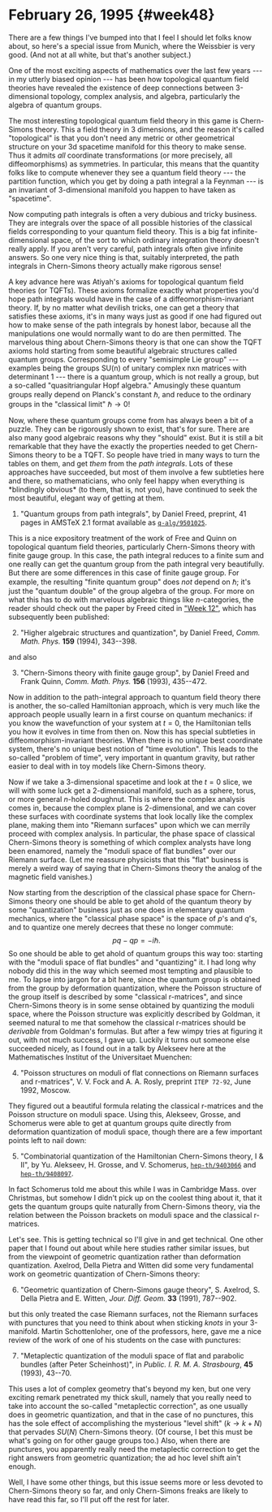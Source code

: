 # February 26, 1995 {#week48}

There are a few things I've bumped into that I feel I should let folks
know about, so here's a special issue from Munich, where the Weissbier
is very good. (And not at all white, but that's another subject.)

One of the most exciting aspects of mathematics over the last few years
--- in my utterly biased opinion --- has been how topological
quantum field theories have revealed the existence of deep connections
between 3-dimensional topology, complex analysis, and algebra,
particularly the algebra of quantum groups.

The most interesting topological quantum field theory in this game is
Chern-Simons theory. This a field theory in 3 dimensions, and the reason
it's called "topological" is that you don't need any metric or other
geometrical structure on your 3d spacetime manifold for this theory to
make sense. Thus it admits *all* coordinate transformations (or more
precisely, all diffeomorphisms) as symmetries. In particular, this means
that the quantity folks like to compute whenever they see a quantum
field theory --- the partition function, which you get by doing a path
integral a la Feynman --- is an invariant of 3-dimensional manifold
you happen to have taken as "spacetime".

Now computing path integrals is often a very dubious and tricky
business. They are integrals over the space of all possible histories of
the classical fields corresponding to your quantum field theory. This is
a big fat infinite-dimensional space, of the sort to which ordinary
integration theory doesn't really apply. If you aren't very careful,
path integrals often give infinite answers. So one very nice thing is
that, suitably interpreted, the path integrals in Chern-Simons theory
actually make rigorous sense!

A key advance here was Atiyah's axioms for topological quantum field
theories (or TQFTs). These axioms formalize exactly what properties
you'd hope path integrals would have in the case of a
diffeomorphism-invariant theory. If, by no matter what devilish tricks,
one can get a theory that satisfies these axioms, it's in many ways
just as good if one had figured out how to make sense of the path
integrals by honest labor, because all the manipulations one would
normally want to do are then permitted. The marvelous thing about
Chern-Simons theory is that one can show the TQFT axioms hold starting
from some beautiful algebraic structures called quantum groups.
Corresponding to every "semisimple Lie group" --- examples being the
groups SU(n) of unitary complex nxn matrices with determinant 1 ---
there is a quantum group, which is not really a group, but a so-called
"quasitriangular Hopf algebra." Amusingly these quantum groups really
depend on Planck's constant $\hbar$, and reduce to the ordinary groups in the
"classical limit" $\hbar \to 0$!

Now, where these quantum groups come from has always been a bit of a
puzzle. They can be rigorously shown to exist, that's for sure. There
are also many good algebraic reasons why they "should" exist. But it
is still a bit remarkable that they have the exactly the properties
needed to get Chern-Simons theory to be a TQFT. So people have tried in
many ways to turn the tables on them, and get *them* from the *path
integrals*. Lots of these approaches have succeeded, but most of them
involve a few subtleties here and there, so mathematicians, who only
feel happy when everything is \*blindingly obvious\* (to them, that is,
not you), have continued to seek the most beautiful, elegant way of
getting at them.

1) "Quantum groups from path integrals", by Daniel Freed, preprint, 41 pages in AMSTeX 2.1 format available as [`q-alg/9501025`](http://xxx.lanl.gov/abs/q-alg/9501025).

This is a nice expository treatment of the work of Free and Quinn on
topological quantum field theories, particularly Chern-Simons theory
with finite gauge group. In this case, the path integral reduces to a
finite sum and one really can get the quantum group from the path
integral very beautifully. But there are some differences in this case
of finite gauge group. For example, the resulting "finite quantum
group" does *not* depend on $\hbar$; it's just the "quantum double" of the
group algebra of the group. For more on what this has to do with
marvelous algebraic things like $n$-categories, the reader should check
out the paper by Freed cited in ["Week 12"](#week12), which has
subsequently been published:

2) "Higher algebraic structures and quantization", by Daniel Freed, _Comm. Math. Phys._ **159** (1994), 343--398.

and also

3) "Chern-Simons theory with finite gauge group", by Daniel Freed and Frank Quinn, _Comm. Math. Phys._ **156** (1993), 435--472.

Now in addition to the path-integral approach to quantum field theory
there is another, the so-called Hamiltonian approach, which is very much
like the approach people usually learn in a first course on quantum
mechanics: if you know the wavefunction of your system at $t = 0$, the
Hamiltonian tells you how it evolves in time from then on. Now this has
special subtleties in diffeomorphism-invariant theories. When there is
no unique best coordinate system, there's no unique best notion of
"time evolution". This leads to the so-called "problem of time",
very important in quantum gravity, but rather easier to deal with in toy
models like Chern-Simons theory.

Now if we take a 3-dimensional spacetime and look at the $t = 0$ slice, we
will with some luck get a 2-dimensional manifold, such as a sphere,
torus, or more general $n$-holed doughnut. This is where the complex
analysis comes in, because the complex plane is 2-dimensional, and we
can cover these surfaces with coordinate systems that look locally like
the complex plane, making them into "Riemann surfaces" upon which we
can merrily proceed with complex analysis. In particular, the phase
space of classical Chern-Simons theory is something of which complex
analysts have long been enamored, namely the "moduli space of flat
bundles" over our Riemann surface. (Let me reassure physicists that
this "flat" business is merely a weird way of saying that in
Chern-Simons theory the analog of the magnetic field vanishes.)

Now starting from the description of the classical phase space for
Chern-Simons theory one should be able to get ahold of the quantum
theory by some "quantization" business just as one does in elementary
quantum mechanics, where the "classical phase space" is the space of
$p$'s and $q$'s, and to quantize one merely decrees that these no longer
commute:
$$pq-qp = -i \hbar.$$
So one should be able to get ahold of quantum groups this way too:
starting with the "moduli space of flat bundles" and "quantizing"
it. I had long why nobody did this in the way which seemed most tempting
and plausible to me. To lapse into jargon for a bit here, since the
quantum group is obtained from the group by deformation quantization,
where the Poisson structure of the group itself is described by some
"classical r-matrices", and since Chern-Simons theory is in some sense
obtained by quantizing the moduli space, where the Poisson structure was
explicitly described by Goldman, it seemed natural to me that somehow
the classical r-matrices should be *derivable* from Goldman's formulas.
But after a few wimpy tries at figuring it out, with not much success, I
gave up. Luckily it turns out someone else succeeded nicely, as I found
out in a talk by Alekseev here at the Mathematisches Institut of the
Universitaet Muenchen:

4) "Poisson structures on moduli of flat connections on Riemann surfaces and r-matrices", V. V. Fock and A. A. Rosly, preprint `ITEP 72-92`, June 1992, Moscow.

They figured out a beautiful formula relating the classical r-matrices
and the Poisson structure on moduli space. Using this, Alekseev, Grosse,
and Schomerus were able to get at quantum groups quite directly from
deformation quantization of moduli space, though there are a few
important points left to nail down:

5) "Combinatorial quantization of the Hamiltonian Chern-Simons theory, I & II", by Yu. Alekseev, H. Grosse, and V. Schomerus, [`hep-th/9403066`](http://xxx.lanl.gov/abs/hep-th/9403066) and [`hep-th/9408097`](http://xxx.lanl.gov/abs/hep-th/9408097).

In fact Schomerus told me about this while I was in Cambridge Mass. over
Christmas, but somehow I didn't pick up on the coolest thing about it,
that it gets the quantum groups quite naturally from Chern-Simons
theory, via the relation between the Poisson brackets on moduli space
and the classical r-matrices.

Let's see. This is getting technical so I'll give in and get
technical. One other paper that I found out about while here studies
rather similar issues, but from the viewpoint of geometric quantization
rather than deformation quantization. Axelrod, Della Pietra and Witten
did some very fundamental work on geometric quantization of Chern-Simons
theory:

6) "Geometric quantization of Chern-Simons gauge theory", S. Axelrod, S. Della Pietra and E. Witten, _Jour. Diff. Geom._ **33** (1991), 787--902.

but this only treated the case Riemann surfaces, not the Riemann
surfaces with punctures that you need to think about when sticking
*knots* in your 3-manifold. Martin Schottenloher, one of the professors,
here, gave me a nice review of the work of one of his students on the
case with punctures:

7) "Metaplectic quantization of the moduli space of flat and parabolic bundles (after Peter Scheinhost)", in _Public. I. R. M. A. Strasbourg_, **45** (1993), 43--70.

This uses a lot of complex geometry that's beyond my ken, but one very
exciting remark penetrated my thick skull, namely that you really need
to take into account the so-called "metaplectic correction", as one
usually does in geometric quantization, and that in the case of no
punctures, this has the sole effect of accomplishing the mysterious
"level shift" $(k \to k + N)$ that pervades $SU(N)$ Chern-Simons theory. (Of
course, I bet this must be what's going on for other gauge groups too.)
Also, when there are punctures, you apparently really need the
metaplectic correction to get the right answers from geometric
quantization; the ad hoc level shift ain't enough.

Well, I have some other things, but this issue seems more or less
devoted to Chern-Simons theory so far, and only Chern-Simons freaks are
likely to have read this far, so I'll put off the rest for later.

